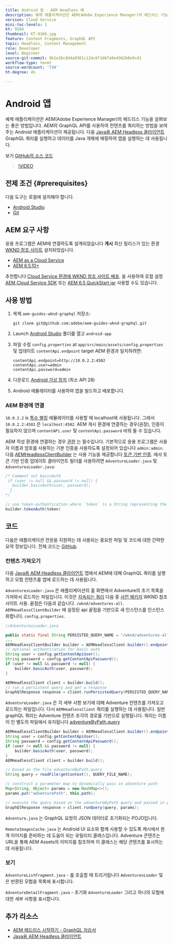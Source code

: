 ```yaml
---
title: Android 앱 - AEM Headless 예
description: 예제 애플리케이션은 AEM(Adobe Experience Manager)의 헤드리스 기능을 살펴보는 좋은 방법입니다. AEM의 GraphQL API를 사용하여 컨텐츠를 쿼리하는 방법을 보여 주는 Android 애플리케이션이 제공됩니다. Apollo Client Android는 GraphQL 쿼리를 생성하고 데이터를 Swift 개체에 매핑하여 앱을 작동시키는 데 사용됩니다. SwiftUI는 컨텐츠의 간단한 목록 및 세부 사항 보기를 렌더링하는 데 사용됩니다.
version: Cloud Service
mini-toc-levels: 1
kt: 9166
thumbnail: KT-9166.jpg
feature: Content Fragments, GraphQL API
topic: Headless, Content Management
role: Developer
level: Beginner
source-git-commit: 9b1e38c8d4a0301c124c6f1607a9e4362b0e9cd1
workflow-type: tm+mt
source-wordcount: '734'
ht-degree: 4%

---
```



# Android 앱

예제 애플리케이션은 AEM(Adobe Experience Manager)의 헤드리스 기능을 살펴보는 좋은 방법입니다. AEM의 GraphQL API를 사용하여 컨텐츠를 쿼리하는 방법을 보여 주는 Android 애플리케이션이 제공됩니다. 다음 [Java용 AEM Headless 클라이언트](https://github.com/adobe/aem-headless-client-java) GraphQL 쿼리를 실행하고 데이터를 Java 개체에 매핑하여 앱을 실행하는 데 사용됩니다.

보기 [GitHub의 소스 코드](https://github.com/adobe/aem-guides-wknd-graphql/tree/main/android-app)

>[!VIDEO](https://video.tv.adobe.com/v/338093/?quality=12&learn=on)

## 전제 조건 {#prerequisites}

다음 도구는 로컬에 설치해야 합니다.

* [Android Studio](https://developer.android.com/studio)
* [Git](https://git-scm.com/)

## AEM 요구 사항

응용 프로그램은 AEM에 연결하도록 설계되었습니다 **게시** 최신 릴리스가 있는 환경 [WKND 참조 사이트](https://github.com/adobe/aem-guides-wknd/releases/latest) 설치되었습니다.

* [AEM as a Cloud Service](https://experienceleague.adobe.com/docs/experience-manager-cloud-service/overview/introduction.html)
* [AEM 6.5.10+](https://experienceleague.adobe.com/docs/experience-manager-65/release-notes/service-pack/new-features-latest-service-pack.html?lang=ko-KR)

추천합니다 [Cloud Service 환경에 WKND 참조 사이트 배포](https://experienceleague.adobe.com/docs/experience-manager-cloud-service/implementing/deploying/overview.html#coding-against-the-right-aem-version). 을 사용하여 로컬 설정 [AEM Cloud Service SDK](https://experienceleague.adobe.com/docs/experience-manager-learn/cloud-service/local-development-environment-set-up/overview.html) 또는 [AEM 6.5 QuickStart jar](https://experienceleague.adobe.com/docs/experience-manager-learn/foundation/development/set-up-a-local-aem-development-environment.html?lang=en#install-local-aem-instances) 사용할 수도 있습니다.

## 사용 방법

1. 복제 `aem-guides-wknd-graphql` 저장소:

   ```shell
   git clone git@github.com:adobe/aem-guides-wknd-graphql.git
   ```

1. Launch [Android Studio](https://developer.android.com/studio) 폴더를 열고 `android-app`
1. 파일 수정 `config.properties` at `app/src/main/assets/config.properties` 및 업데이트 `contentApi.endpoint` target AEM 환경과 일치하려면:

   ```plain
   contentApi.endpoint=http://10.0.2.2:4502
   contentApi.user=admin
   contentApi.password=admin
   ```

1. 다운로드 [Android 가상 장치](https://developer.android.com/studio/run/managing-avds) (최소 API 28)
1. Android 에뮬레이터를 사용하여 앱을 빌드하고 배포합니다.


### AEM 환경에 연결

`10.0.2.2` is [특수 별칭](https://developer.android.com/studio/run/emulator-networking) 에뮬레이터를 사용할 때 localhost에 사용됩니다. 그래서 `10.0.2.2:4502` 은 `localhost:4502`. AEM 게시 환경에 연결하는 경우(권장), 인증이 필요하지 않으며 `contentAPi.user` 및 `contentApi.password` 비워 둘 수 있습니다.

AEM 작성 환경에 연결하는 경우 [권한](https://github.com/adobe/aem-headless-client-java#using-authorization) 는 필수입니다. 기본적으로 응용 프로그램은 사용자 이름과 암호를 사용하는 기본 인증을 사용하도록 설정되어 있습니다 `admin:admin`. 다음 [AEMHeadlessClientBuilder](https://github.com/adobe/aem-headless-client-java/blob/main/client/src/main/java/com/adobe/aem/graphql/client/AEMHeadlessClientBuilder.java) 는 사용 기능을 제공합니다 [토큰 기반 인증](https://experienceleague.adobe.com/docs/experience-manager-learn/getting-started-with-aem-headless/authentication/overview.html). 에서 토큰 기반 인증 업데이트 클라이언트 빌더를 사용하려면 `AdventureLoader.java` 및 `AdventuresLoader.java`:

```java
/* Comment out basicAuth
 if (user != null && password != null) {
   builder.basicAuth(user, password);
  }
*/

// use token-authentication where `token` is a String representing the token
builder.tokenAuth(token)
```

## 코드

다음은 애플리케이션 전원을 지원하는 데 사용되는 중요한 파일 및 코드에 대한 간략한 요약 정보입니다. 전체 코드는 [GitHub](https://github.com/adobe/aem-guides-wknd-graphql/tree/main/android-app).

### 컨텐츠 가져오기

다음 [Java용 AEM Headless 클라이언트](https://github.com/adobe/aem-headless-client-java) 앱에서 AEM에 대해 GraphQL 쿼리를 실행하고 모험 컨텐츠를 앱에 로드하는 데 사용됩니다.

`AdventuresLoader.java` 은 애플리케이션의 홈 화면에서 Adventure의 초기 목록을 가져와서 로드하는 파일입니다. 이것은 [지속되는 쿼리](https://experienceleague.adobe.com/docs/experience-manager-learn/getting-started-with-aem-headless/graphql/video-series/graphql-persisted-queries.html) 다음 중 [사전 패키지](https://github.com/adobe/aem-guides-wknd/tree/master/ui.content/src/main/content/jcr_root/conf/wknd/settings/graphql/persistentQueries/adventures-all/_jcr_content) WKND 참조 사이트 사용. 끝점은 다음과 같습니다. `/wknd/adventures-all`. `AEMHeadlessClientBuilder` 에 설정된 api 끝점을 기반으로 새 인스턴스를 인스턴스화합니다. `config.properties`.

```java
//AdventuresLoader.java

public static final String PERSISTED_QUERY_NAME = "/wknd/adventures-all";
...
AEMHeadlessClientBuilder builder = AEMHeadlessClient.builder().endpoint(config.getContentApiEndpoint());
// optional authentication for basic auth
String user = config.getContentApiUser();
String password = config.getContentApiPassword();
if (user != null && password != null) {
    builder.basicAuth(user, password);
}

AEMHeadlessClient client = builder.build();
// run a persistent query and get a response
GraphQlResponse response = client.runPersistedQuery(PERSISTED_QUERY_NAME);
```

`AdventureLoader.java` 은 각 세부 사항 보기에 대해 Adventure 컨텐츠를 가져오고 로드하는 파일입니다. 다시 `AEMHeadlessClient` 쿼리를 실행하는 데 사용됩니다. 일반 graphQL 쿼리는 Adventure 컨텐츠 조각의 경로를 기반으로 실행됩니다. 쿼리는 이름이 인 별도의 파일에서 유지됩니다 [adventureByPath.query](https://github.com/adobe/aem-guides-wknd-graphql/blob/main/android-app/app/src/main/assets/adventureByPath.query)

```java
AEMHeadlessClientBuilder builder = AEMHeadlessClient.builder().endpoint(config.getContentApiEndpoint());
String user = config.getContentApiUser();
String password = config.getContentApiPassword();
if (user != null && password != null) {
    builder.basicAuth(user, password);
}
AEMHeadlessClient client = builder.build();

// based on the file adventureByPath.query
String query = readFile(getContext(), QUERY_FILE_NAME);

// construct a parameter map to dynamically pass in adventure path
Map<String, Object> params = new HashMap<>();
params.put("adventurePath", this.path);

// execute the query based on the adventureByPath query and passed in parameters
GraphQlResponse response = client.runQuery(query, params);
```

`Adventure.java` 는 GraphQL 요청의 JSON 데이터로 초기화되는 POJO입니다.

`RemoteImagesCache.java` 는 Android UI 요소와 함께 사용할 수 있도록 캐시에서 원격 이미지를 준비하는 데 도움이 되는 유틸리티 클래스입니다. Adventure 콘텐츠는 URL을 통해 AEM Assets의 이미지를 참조하며 이 클래스는 해당 콘텐츠를 표시하는 데 사용됩니다.

### 보기

`AdventureListFragment.java` - 를 호출할 때 트리거됩니다 `AdventuresLoader` 및 은 반환된 모험을 목록에 표시합니다.

`AdventureDetailFragment.java` - 초기화 `AdventureLoader` 그리고 하나의 모험에 대한 세부 사항을 표시합니다.

## 추가 리소스

* [AEM 헤드리스 시작하기 - GraphQL 자습서](https://experienceleague.adobe.com/docs/experience-manager-learn/getting-started-with-aem-headless/graphql/multi-step/overview.html)
* [Java용 AEM Headless 클라이언트](https://github.com/adobe/aem-headless-client-java)

